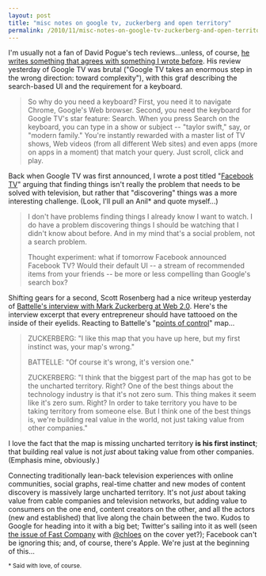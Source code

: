 ```yaml
---
layout: post
title: "misc notes on google tv, zuckerberg and open territory"
permalink: /2010/11/misc-notes-on-google-tv-zuckerberg-and-open-territory.html
---
```


<p>I&#39;m usually not a fan of David Pogue&#39;s tech reviews...unless, of course, <a href="http://www.nytimes.com/2010/11/18/technology/personaltech/18pogue.html">he writes something that agrees with something I wrote before</a>. His review yesterday of Google TV was brutal (&quot;Google TV takes an enormous step in the wrong direction: toward complexity&quot;), with this graf describing the search-based UI and the requirement for a keyboard.</p>
<blockquote>
<p>So why do you need a keyboard? First, you need it to navigate Chrome, Google&#39;s Web browser.  Second, you need the keyboard for Google TV&#39;s star feature: Search. When you press Search on the keyboard, you can type in a show or subject -- &quot;taylor swift,&quot; say, or &quot;modern family.&quot; You&#39;re instantly rewarded with a master list of TV shows, Web videos (from all different Web sites) and even apps (more on apps in a moment) that match your query. Just scroll, click and play.</p>
</blockquote>
<p>Back when Google TV was first announced, I wrote a post titled &quot;<a href="http://www.sippey.com/2010/05/facebook-tv.html">Facebook TV</a>&quot; arguing that finding things isn&#39;t really the problem that needs to be solved with television, but rather that &quot;discovering&quot; things was a more interesting challenge.  (Look, I&#39;ll pull an Anil* and quote myself...)</p>
<blockquote>
<p>I don&#39;t have problems finding things I already know I want to watch. I do have a problem discovering things I should be watching that I didn&#39;t know about before. And in my mind that&#39;s a social problem, not a search problem.</p>
<p>Thought experiment: what if tomorrow Facebook announced Facebook TV? Would their default UI -- a stream of recommended items from your friends -- be more or less compelling than Google&#39;s search box?</p>
</blockquote>
<p>Shifting gears for a second, Scott Rosenberg had a nice writeup yesterday of <a href="http://www.wordyard.com/2010/11/17/your-maps-wrong-zuckerberg-lights-out-for-the-territories/">Battelle&#39;s interview with Mark Zuckerberg at Web 2.0</a>. Here&#39;s the interview excerpt that every entrepreneur should have tattooed on the inside of their eyelids. Reacting to Battelle&#39;s &quot;<a href="http://map.web2summit.com/">points of control</a>&quot; map...</p>
<blockquote>
<p>ZUCKERBERG: &quot;I like this map that you have up here, but my first instinct was, your map&#39;s wrong.&quot;</p>
<p>BATTELLE: &quot;Of course it&#39;s wrong, it&#39;s version one.&quot;</p>
<p>ZUCKERBERG: &quot;I think that the biggest part of the map has got to be the uncharted territory. Right? One of the best things about the technology industry is that it&#39;s not zero sum. This thing makes it seem like it&#39;s zero sum. Right? In order to take territory you have to be taking territory from someone else. But I think one of the best things is, we&#39;re building real value in the world, not just taking value from other companies.&quot;</p>
</blockquote>
<p>I love the fact that the map is missing uncharted territory <strong>is his first instinct</strong>; that building real value is not <em>just</em> about taking value from other companies. (Emphasis mine, obviously.)</p>
<p>Connecting traditionally lean-back television experiences with online communities, social graphs, real-time chatter and new modes of content discovery is massively large uncharted territory. It&#39;s not <em>just</em> about taking value from cable companies and television networks, but adding value to consumers on the one end, content creators on the other, and all the actors (new and established) that live along the chain between the two.  Kudos to Google for heading into it with a big bet; Twitter&#39;s sailing into it as well (seen <a href="http://www.fastcompany.com/1702394/help-us-find-the-most-influential-women-in-tech">the issue of Fast Company</a> with <a href="http://twitter.com/chloes">@chloes</a> on the cover yet?); Facebook can&#39;t be ignoring this; and, of course, there&#39;s Apple. We&#39;re just at the beginning of this...</p>
<p><small>* Said with love, of course.</small></p>


